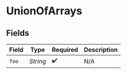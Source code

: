 # UnionOfArrays


## Fields

| Field              | Type               | Required           | Description        |
| ------------------ | ------------------ | ------------------ | ------------------ |
| `foo`              | *String*           | :heavy_check_mark: | N/A                |